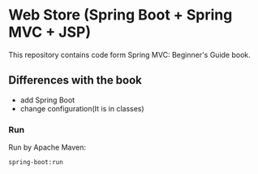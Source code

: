 # Web Store (Spring Boot + Spring MVC + JSP) 

This repository contains code form Spring MVC: Beginner's Guide book.

## Differences with the book

* add Spring Boot
* change configuration(It is in classes)

### Run 

Run by Apache Maven:

```
spring-boot:run
```


